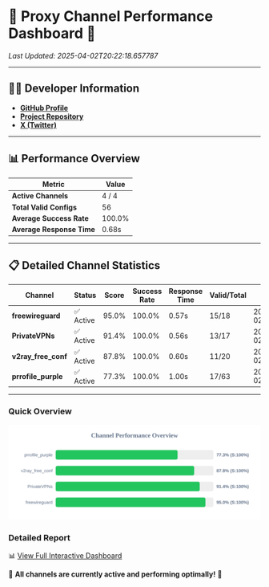 # 🌟 Proxy Channel Performance Dashboard 🌟

_Last Updated: 2025-04-02T20:22:18.657787_

---

## 👩‍💻 Developer Information

- **[GitHub Profile](https://github.com/4n0nymou3)**  
- **[Project Repository](https://github.com/4n0nymou3/multi-proxy-config-fetcher)**  
- **[X (Twitter)](https://x.com/4n0nymou3)**  

---

## 📊 Performance Overview

| Metric                | Value       |
|-----------------------|-------------|
| **Active Channels**   | 4 / 4       |
| **Total Valid Configs** | 56          |
| **Average Success Rate** | 100.0%      |
| **Average Response Time** | 0.68s       |

---

## 📋 Detailed Channel Statistics

| Channel          | Status     | Score  | Success Rate | Response Time | Valid/Total | Last Success               |
|------------------|------------|--------|--------------|---------------|-------------|----------------------------|
| **freewireguard**  | ✅ Active  | 95.0%  | 100.0% | 0.57s         | 15/18       | 2025-04-02T20:22:18.656040 |
| **PrivateVPNs**  | ✅ Active  | 91.4%  | 100.0% | 0.56s         | 13/17       | 2025-04-02T20:22:18.061087 |
| **v2ray_free_conf**  | ✅ Active  | 87.8%  | 100.0% | 0.60s         | 11/20       | 2025-04-02T20:22:17.472976 |
| **prrofile_purple**  | ✅ Active  | 77.3%  | 100.0% | 1.00s         | 17/63       | 2025-04-02T20:22:16.746572 |

---

### Quick Overview
<div align="center">
  <a href="https://raw.githubusercontent.com/nullluser/NullRepo/refs/heads/main/assets/channel_stats_chart.svg">
    <img src="https://raw.githubusercontent.com/nullluser/NullRepo/refs/heads/main/assets/channel_stats_chart.svg" alt="Source Performance Statistics" width="800">
  </a>
</div>

### Detailed Report
📊 [View Full Interactive Dashboard](https://htmlpreview.github.io/?https://github.com/nullluser/NullRepo/blob/main/assets/performance_report.html)

🎉 **All channels are currently active and performing optimally!** 🎉
